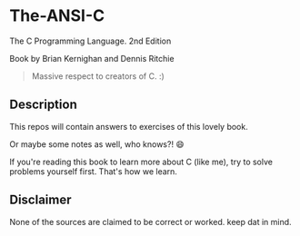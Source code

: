 # The-ANSI-C

The C Programming Language. 2nd Edition

Book by Brian Kernighan and Dennis Ritchie

> Massive respect to creators of C. :)


## Description

This repos will contain answers to exercises of this lovely book.

Or maybe some notes as well, who knows?! :smile:

If you're reading this book to learn more about C (like me), try to solve problems yourself first.
That's how we learn.

## Disclaimer

None of the sources are claimed to be correct or worked. keep dat in mind.

